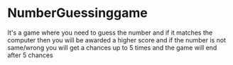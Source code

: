 # NumberGuessinggame
It's a game where you need to guess the number and if it matches the computer then you will be awarded a higher score and if the number is not same/wrong you will get a chances up to 5 times and the game will end after 5 chances
